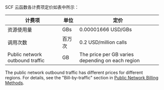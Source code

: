 SCF 云函数各计费项定价如表中所示：

|计费项|单位|定价|
|---|---|---|
|资源使用量|GBs| 0.00001666 USD/GBs |
|调用次数|百万次|0.2 USD/million calls|
| Public network outbound traffic | GB | The price per GB varies depending on each region |

The public network outbound traffic has different prices for different regions. For details, see the "Bill-by-traffic" section in [Public Network Billing Methods](https://intl.cloud.tencent.com/document/product/213/10578).

